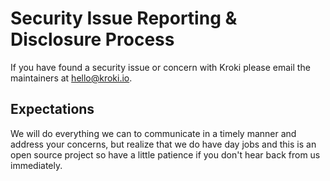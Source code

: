 # Security Issue Reporting & Disclosure Process

If you have found a security issue or concern with Kroki please email the maintainers at <hello@kroki.io>.

## Expectations

We will do everything we can to communicate in a timely manner and address your concerns, but realize that we do have day jobs and this is an open source project so have a little patience if you don't hear back from us immediately.
